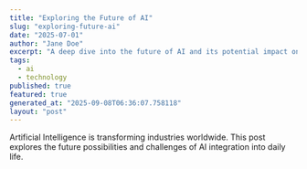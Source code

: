 ```yaml
---
title: "Exploring the Future of AI"
slug: "exploring-future-ai"
date: "2025-07-01"
author: "Jane Doe"
excerpt: "A deep dive into the future of AI and its potential impact on various sectors."
tags:
  - ai
  - technology
published: true
featured: true
generated_at: "2025-09-08T06:36:07.758118"
layout: "post"
---
```


Artificial Intelligence is transforming industries worldwide. This post explores the future possibilities and challenges of AI integration into daily life.